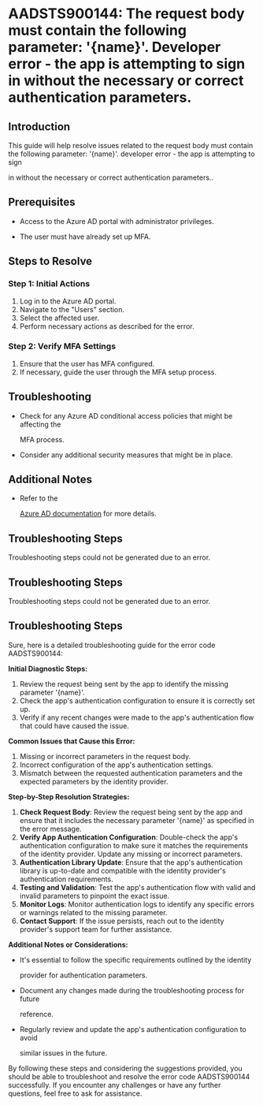 
# AADSTS900144: The request body must contain the following parameter: '{name}'. Developer error - the app is attempting to sign in without the necessary or correct authentication parameters.


## Introduction

This guide will help resolve issues related to the request body must contain the
following parameter: '{name}'. developer error - the app is attempting to sign

in without the necessary or correct authentication parameters..


## Prerequisites


* Access to the Azure AD portal with administrator privileges.

* The user must have already set up MFA.


## Steps to Resolve


### Step 1: Initial Actions

1. Log in to the Azure AD portal.
2. Navigate to the "Users" section.
3. Select the affected user.
4. Perform necessary actions as described for the error.


### Step 2: Verify MFA Settings

1. Ensure that the user has MFA configured.
2. If necessary, guide the user through the MFA setup process.


## Troubleshooting


* Check for any Azure AD conditional access policies that might be affecting the

  MFA process.

* Consider any additional security measures that might be in place.


## Additional Notes


* Refer to the

  [Azure AD 
documentation](https://learn.microsoft.com/en-us/azure/active-directory/)
  for more details.


## Troubleshooting Steps

Troubleshooting steps could not be generated due to an error.


## Troubleshooting Steps

Troubleshooting steps could not be generated due to an error.


## Troubleshooting Steps

Sure, here is a detailed troubleshooting guide for the error code AADSTS900144:

**Initial Diagnostic Steps:** 

1. Review the request being sent by the app to identify the missing parameter
   '{name}'.
2. Check the app's authentication configuration to ensure it is correctly set
   up.
3. Verify if any recent changes were made to the app's authentication flow that
   could have caused the issue.

**Common Issues that Cause this Error:** 

1. Missing or incorrect parameters in the request body.
2. Incorrect configuration of the app's authentication settings.
3. Mismatch between the requested authentication parameters and the expected
   parameters by the identity provider.

**Step-by-Step Resolution Strategies:** 

1. **Check Request Body**: Review the request being sent by the app and ensure
   that it includes the necessary parameter '{name}' as specified in the error
   message.
2. **Verify App Authentication Configuration**: Double-check the app's
   authentication configuration to make sure it matches the requirements of the
   identity provider. Update any missing or incorrect parameters.
3. **Authentication Library Update**: Ensure that the app's authentication
   library is up-to-date and compatible with the identity provider's
   authentication requirements.
4. **Testing and Validation**: Test the app's authentication flow with valid and
   invalid parameters to pinpoint the exact issue.
5. **Monitor Logs**: Monitor authentication logs to identify any specific errors
   or warnings related to the missing parameter.
6. **Contact Support**: If the issue persists, reach out to the identity
   provider's support team for further assistance.

**Additional Notes or Considerations:**


* It's essential to follow the specific requirements outlined by the identity

  provider for authentication parameters.

* Document any changes made during the troubleshooting process for future

  reference.

* Regularly review and update the app's authentication configuration to avoid

  similar issues in the future.

By following these steps and considering the suggestions provided, you should be
able to troubleshoot and resolve the error code AADSTS900144 successfully. If
you encounter any challenges or have any further questions, feel free to ask for
assistance.